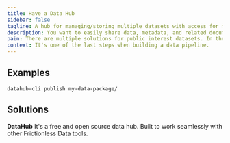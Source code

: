 ```yaml
---
title: Have a Data Hub
sidebar: false
tagline: A hub for managing/storing multiple datasets with access for machines and humans.
description: You want to easily share data, metadata, and related documentation with other people.
pain: There are multiple solutions for public interest datasets. In the private space, organizations may take years to benefit from offering this feature to their teams.
context: It's one of the last steps when building a data pipeline.
---
```


## Examples

```
datahub-cli publish my-data-package/
```

## Solutions

**DataHub**
It's a free and open source data hub. Built to work seamlessly with other Frictionless Data tools.
